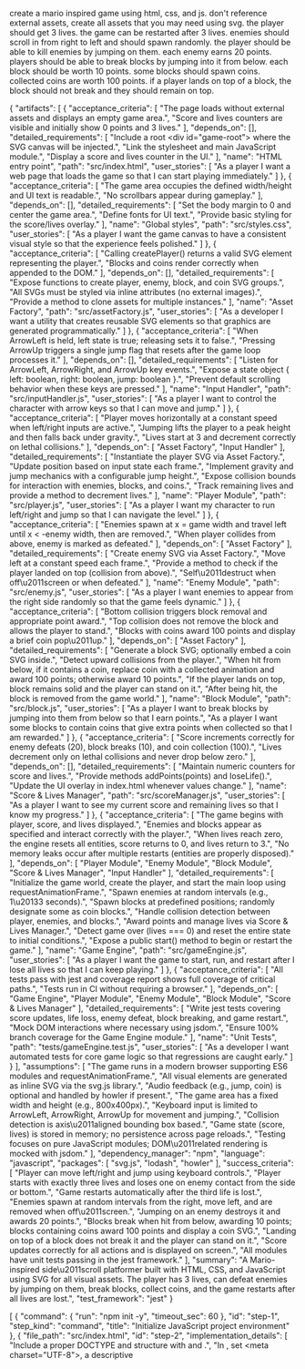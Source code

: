 create a mario inspired game using html, css, and js. don't reference external assets, create all assets that you may need using svg. the player should get 3 lives. the game can be restarted after 3 lives. enemies should scroll in from right to left and should spawn randomly. the player should be able to kill enemies by jumping on them. each enemy earns 20 points. players should be able to break blocks by jumping into it from below. each block should be worth 10 points. some blocks should spawn coins. collected coins are worth 100 points. if a player lands on top of a block, the block should not break and they should remain on top.  

{
  "artifacts": [
    {
      "acceptance_criteria": [
        "The page loads without external assets and displays an empty game area.",
        "Score and lives counters are visible and initially show 0 points and 3 lives."
      ],
      "depends_on": [],
      "detailed_requirements": [
        "Include a root <div id=\"game-root\"></div> where the SVG canvas will be injected.",
        "Link the stylesheet and main JavaScript module.",
        "Display a score and lives counter in the UI."
      ],
      "name": "HTML entry point",
      "path": "src/index.html",
      "user_stories": [
        "As a player I want a web page that loads the game so that I can start playing immediately."
      ]
    },
    {
      "acceptance_criteria": [
        "The game area occupies the defined width/height and UI text is readable.",
        "No scrollbars appear during gameplay."
      ],
      "depends_on": [],
      "detailed_requirements": [
        "Set the body margin to 0 and center the game area.",
        "Define fonts for UI text.",
        "Provide basic styling for the score/lives overlay."
      ],
      "name": "Global styles",
      "path": "src/styles.css",
      "user_stories": [
        "As a player I want the game canvas to have a consistent visual style so that the experience feels polished."
      ]
    },
    {
      "acceptance_criteria": [
        "Calling createPlayer() returns a valid SVG element representing the player.",
        "Blocks and coins render correctly when appended to the DOM."
      ],
      "depends_on": [],
      "detailed_requirements": [
        "Expose functions to create player, enemy, block, and coin SVG groups.",
        "All SVGs must be styled via inline attributes (no external images).",
        "Provide a method to clone assets for multiple instances."
      ],
      "name": "Asset Factory",
      "path": "src/assetFactory.js",
      "user_stories": [
        "As a developer I want a utility that creates reusable SVG elements so that graphics are generated programmatically."
      ]
    },
    {
      "acceptance_criteria": [
        "When ArrowLeft is held, left state is true; releasing sets it to false.",
        "Pressing ArrowUp triggers a single jump flag that resets after the game loop processes it."
      ],
      "depends_on": [],
      "detailed_requirements": [
        "Listen for ArrowLeft, ArrowRight, and ArrowUp key events.",
        "Expose a state object { left: boolean, right: boolean, jump: boolean }.",
        "Prevent default scrolling behavior when these keys are pressed."
      ],
      "name": "Input Handler",
      "path": "src/inputHandler.js",
      "user_stories": [
        "As a player I want to control the character with arrow keys so that I can move and jump."
      ]
    },
    {
      "acceptance_criteria": [
        "Player moves horizontally at a constant speed when left/right inputs are active.",
        "Jumping lifts the player to a peak height and then falls back under gravity.",
        "Lives start at 3 and decrement correctly on lethal collisions."
      ],
      "depends_on": [
        "Asset Factory",
        "Input Handler"
      ],
      "detailed_requirements": [
        "Instantiate the player SVG via Asset Factory.",
        "Update position based on input state each frame.",
        "Implement gravity and jump mechanics with a configurable jump height.",
        "Expose collision bounds for interaction with enemies, blocks, and coins.",
        "Track remaining lives and provide a method to decrement lives."
      ],
      "name": "Player Module",
      "path": "src/player.js",
      "user_stories": [
        "As a player I want my character to run left/right and jump so that I can navigate the level."
      ]
    },
    {
      "acceptance_criteria": [
        "Enemies spawn at x = game width and travel left until x < -enemy width, then are removed.",
        "When player collides from above, enemy is marked as defeated."
      ],
      "depends_on": [
        "Asset Factory"
      ],
      "detailed_requirements": [
        "Create enemy SVG via Asset Factory.",
        "Move left at a constant speed each frame.",
        "Provide a method to check if the player landed on top (collision from above).",
        "Self\u2011destruct when off\u2011screen or when defeated."
      ],
      "name": "Enemy Module",
      "path": "src/enemy.js",
      "user_stories": [
        "As a player I want enemies to appear from the right side randomly so that the game feels dynamic."
      ]
    },
    {
      "acceptance_criteria": [
        "Bottom collision triggers block removal and appropriate point award.",
        "Top collision does not remove the block and allows the player to stand.",
        "Blocks with coins award 100 points and display a brief coin pop\u2011up."
      ],
      "depends_on": [
        "Asset Factory"
      ],
      "detailed_requirements": [
        "Generate a block SVG; optionally embed a coin SVG inside.",
        "Detect upward collisions from the player.",
        "When hit from below, if it contains a coin, replace coin with a collected animation and award 100 points; otherwise award 10 points.",
        "If the player lands on top, block remains solid and the player can stand on it.",
        "After being hit, the block is removed from the game world."
      ],
      "name": "Block Module",
      "path": "src/block.js",
      "user_stories": [
        "As a player I want to break blocks by jumping into them from below so that I earn points.",
        "As a player I want some blocks to contain coins that give extra points when collected so that I am rewarded."
      ]
    },
    {
      "acceptance_criteria": [
        "Score increments correctly for enemy defeats (20), block breaks (10), and coin collection (100).",
        "Lives decrement only on lethal collisions and never drop below zero."
      ],
      "depends_on": [],
      "detailed_requirements": [
        "Maintain numeric counters for score and lives.",
        "Provide methods addPoints(points) and loseLife().",
        "Update the UI overlay in index.html whenever values change."
      ],
      "name": "Score & Lives Manager",
      "path": "src/scoreManager.js",
      "user_stories": [
        "As a player I want to see my current score and remaining lives so that I know my progress."
      ]
    },
    {
      "acceptance_criteria": [
        "The game begins with player, score, and lives displayed.",
        "Enemies and blocks appear as specified and interact correctly with the player.",
        "When lives reach zero, the engine resets all entities, score returns to 0, and lives return to 3.",
        "No memory leaks occur after multiple restarts (entities are properly disposed)."
      ],
      "depends_on": [
        "Player Module",
        "Enemy Module",
        "Block Module",
        "Score & Lives Manager",
        "Input Handler"
      ],
      "detailed_requirements": [
        "Initialize the game world, create the player, and start the main loop using requestAnimationFrame.",
        "Spawn enemies at random intervals (e.g., 1\u20133 seconds).",
        "Spawn blocks at predefined positions; randomly designate some as coin blocks.",
        "Handle collision detection between player, enemies, and blocks.",
        "Award points and manage lives via Score & Lives Manager.",
        "Detect game over (lives === 0) and reset the entire state to initial conditions.",
        "Expose a public start() method to begin or restart the game."
      ],
      "name": "Game Engine",
      "path": "src/gameEngine.js",
      "user_stories": [
        "As a player I want the game to start, run, and restart after I lose all lives so that I can keep playing."
      ]
    },
    {
      "acceptance_criteria": [
        "All tests pass with jest and coverage report shows full coverage of critical paths.",
        "Tests run in CI without requiring a browser."
      ],
      "depends_on": [
        "Game Engine",
        "Player Module",
        "Enemy Module",
        "Block Module",
        "Score & Lives Manager"
      ],
      "detailed_requirements": [
        "Write jest tests covering score updates, life loss, enemy defeat, block breaking, and game restart.",
        "Mock DOM interactions where necessary using jsdom.",
        "Ensure 100% branch coverage for the Game Engine module."
      ],
      "name": "Unit Tests",
      "path": "tests/gameEngine.test.js",
      "user_stories": [
        "As a developer I want automated tests for core game logic so that regressions are caught early."
      ]
    }
  ],
  "assumptions": [
    "The game runs in a modern browser supporting ES6 modules and requestAnimationFrame.",
    "All visual elements are generated as inline SVG via the svg.js library.",
    "Audio feedback (e.g., jump, coin) is optional and handled by howler if present.",
    "The game area has a fixed width and height (e.g., 800x400px).",
    "Keyboard input is limited to ArrowLeft, ArrowRight, ArrowUp for movement and jumping.",
    "Collision detection is axis\u2011aligned bounding box based.",
    "Game state (score, lives) is stored in memory; no persistence across page reloads.",
    "Testing focuses on pure JavaScript modules; DOM\u2011related rendering is mocked with jsdom."
  ],
  "dependency_manager": "npm",
  "language": "javascript",
  "packages": [
    "svg.js",
    "lodash",
    "howler"
  ],
  "success_criteria": [
    "Player can move left/right and jump using keyboard controls.",
    "Player starts with exactly three lives and loses one on enemy contact from the side or bottom.",
    "Game restarts automatically after the third life is lost.",
    "Enemies spawn at random intervals from the right, move left, and are removed when off\u2011screen.",
    "Jumping on an enemy destroys it and awards 20 points.",
    "Blocks break when hit from below, awarding 10 points; blocks containing coins award 100 points and display a coin SVG.",
    "Landing on top of a block does not break it and the player can stand on it.",
    "Score updates correctly for all actions and is displayed on screen.",
    "All modules have unit tests passing in the jest framework."
  ],
  "summary": "A Mario-inspired side\u2011scroll platformer built with HTML, CSS, and JavaScript using SVG for all visual assets. The player has 3 lives, can defeat enemies by jumping on them, break blocks, collect coins, and the game restarts after all lives are lost.",
  "test_framework": "jest"
}

[
  {
    "command": {
      "run": "npm init -y",
      "timeout_sec": 60
    },
    "id": "step-1",
    "step_kind": "command",
    "title": "Initialize JavaScript project environment"
  },
  {
    "file_path": "src/index.html",
    "id": "step-2",
    "implementation_details": [
      "Include a proper DOCTYPE and <html> structure with <head> and <body>.",
      "In <head>, set <meta charset=\"UTF-8\">, a descriptive <title>, and a <link rel=\"stylesheet\" href=\"styles.css\"> referencing the global stylesheet.",
      "Add a <script type=\"module\" src=\"main.js\"></script> (or appropriate main module) to load the game logic.",
      "Insert a root container <div id=\"game-root\"></div> where the SVG canvas will be injected by JavaScript.",
      "Add UI elements for score and lives counters, e.g., <div id=\"ui\"><span id=\"score\">Score: 0</span> <span id=\"lives\">Lives: 3</span></div>.",
      "Ensure no external assets (images, fonts) are referenced; only internal CSS/JS files.",
      "The page must load without errors and display an empty game area with visible counters."
    ],
    "step_kind": "file",
    "title": "Create HTML entry point"
  },
  {
    "file_path": "src/styles.css",
    "id": "step-3",
    "implementation_details": [
      "Reset body margin and padding to 0; set overflow hidden to prevent scrollbars during gameplay.",
      "Center the game area horizontally and vertically using flexbox or grid on the body.",
      "Define a fixed width and height for #game-root (e.g., 800px by 600px) and give it a background color.",
      "Set a default font-family and font-size for UI text, ensuring readability.",
      "Style the #ui container to position it as an overlay (e.g., absolute top-left) with appropriate spacing and contrast.",
      "Provide styling for #score and #lives spans (margin, color).",
      "Include any needed CSS variables for colors used by SVG assets (e.g., --player-color).",
      "Ensure the stylesheet does not introduce any external font imports."
    ],
    "step_kind": "file",
    "title": "Create global stylesheet"
  },
  {
    "file_path": "src/assetFactory.js",
    "id": "step-4",
    "implementation_details": [
      "Export functions: createPlayer(), createEnemy(), createBlock({ hasCoin: boolean }), createCoin(). Each returns an SVG <g> element ready to be appended to the game SVG.",
      "All SVG elements must be constructed using DOM methods (document.createElementNS) with the SVG namespace.",
      "Define the visual appearance of each asset using inline attributes only (e.g., <rect fill=\"#ff0\" stroke=\"#000\" ...>). No external image references.",
      "Player asset: simple rectangle or path representing a Mario\u2011like character; include a baseline for collision detection.",
      "Enemy asset: simple rectangle or path with distinct fill color; size comparable to player.",
      "Block asset: square with optional coin indicator; when hasCoin is true, embed a smaller circle or coin shape inside the block.",
      "Coin asset: small circle with golden fill and optional sparkle path; should be positioned relative to its parent block if generated via createBlock.",
      "Provide a utility function cloneAsset(svgElement) that returns a deep clone suitable for creating multiple instances without re\u2011creating the DOM structure each time.",
      "Each creation function must set a data attribute (e.g., data-type=\"player\") to aid collision detection later.",
      "All assets should have their origin (0,0) at the top\u2011left of the element to simplify positioning logic."
    ],
    "step_kind": "file",
    "title": "Implement Asset Factory module"
  },
  {
    "file_path": "src/inputHandler.js",
    "id": "step-5",
    "implementation_details": [
      "Export an object inputState with boolean properties: left, right, jump.",
      "Provide an initInputHandler() function that registers keydown and keyup listeners on the window object.",
      "On keydown:",
      "  - ArrowLeft sets inputState.left = true.",
      "  - ArrowRight sets inputState.right = true.",
      "  - ArrowUp sets inputState.jump = true **only if it was previously false** (to generate a single jump event per press).",
      "On keyup:",
      "  - ArrowLeft sets inputState.left = false.",
      "  - ArrowRight sets inputState.right = false.",
      "  - ArrowUp does **not** modify inputState.jump; the game loop is responsible for resetting jump to false after processing.",
      "Prevent the default browser scrolling behavior for the Arrow keys by calling event.preventDefault() within the listeners.",
      "Ensure listeners are attached only once; subsequent calls to initInputHandler should not duplicate handlers.",
      "Export a cleanupInputHandler() function that removes the registered listeners, to be used when the game is restarted or disposed."
    ],
    "step_kind": "file",
    "title": "Implement Input Handler module"
  }
]